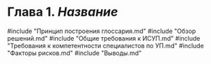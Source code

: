 # Глава 1. *Название*

#include "Принцип построения глоссария.md"
#include "Обзор решений.md"
#include "Общие требования к ИСУП.md"
#include "Требования к компетентности специалистов по УП.md"
#include "Факторы рисков.md"
#include "Выводы.md"
